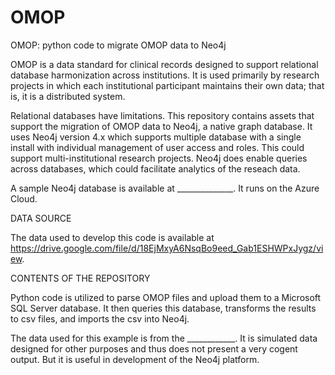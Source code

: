 # OMOP
OMOP: python code to migrate OMOP data to Neo4j

OMOP is a data standard for clinical records designed to support relational database harmonization across institutions. It is used primarily by research projects in which each institutional participant maintains their own data; that is, it is a distributed system.

Relational databases have limitations. This repository contains assets that support the migration of OMOP data to Neo4j, a native graph database. It uses Neo4j version 4.x which supports multiple database with a single install with individual management of user access and roles. This could support multi-institutional research projects. Neo4j does enable queries across databases, which could facilitate analytics of the reseach data. 

A sample Neo4j database is available at ______________. It runs on the Azure Cloud.

DATA SOURCE

The data used to develop this code is available at https://drive.google.com/file/d/18EjMxyA6NsqBo9eed_Gab1ESHWPxJygz/view. 

CONTENTS OF THE REPOSITORY

Python code is utilized to parse OMOP files and upload them to a Microsoft SQL Server database. It then queries this database, transforms the results to csv files, and imports the csv into Neo4j.  

The data used for this example is from the ____________. It is simulated data designed for other purposes and thus does not present a very cogent output. But it is useful in development of the Neo4j platform.

